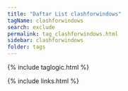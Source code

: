 ```yaml
---
title: "Daftar List clashforwindows"
tagName: clashforwindows
search: exclude
permalink: tag_clashforwindows.html
sidebar: clashforwindows
folder: tags
---
```

{% include taglogic.html %}

{% include links.html %}
